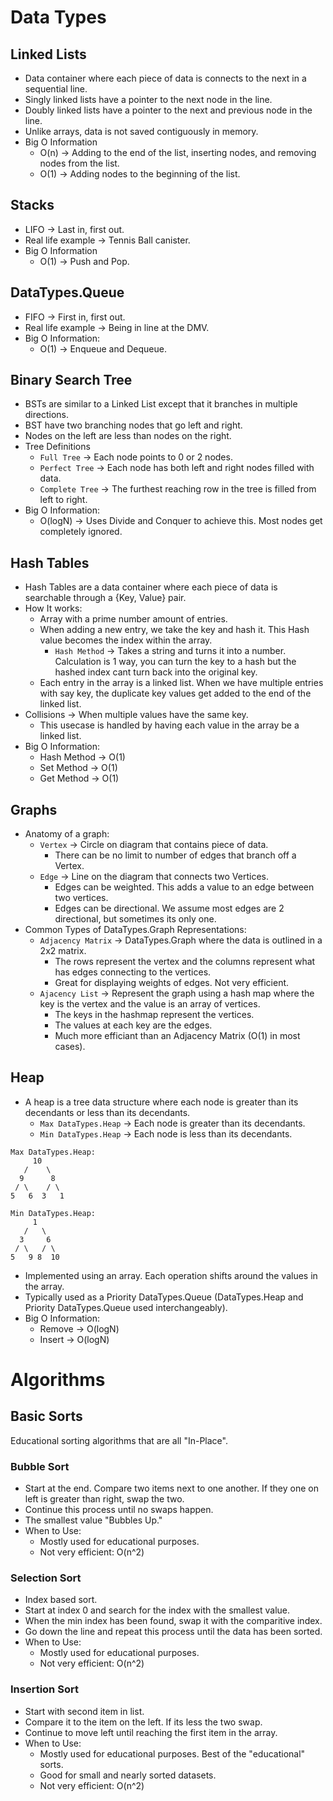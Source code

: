 # Data Types

## Linked Lists
- Data container where each piece of data is connects to the next in a sequential line.
- Singly linked lists have a pointer to the next node in the line.
- Doubly linked lists have a pointer to the next and previous node in the line.
- Unlike arrays, data is not saved contiguously in memory.
- Big O Information
    - O(n) -> Adding to the end of the list, inserting nodes, and removing nodes from the list.
    - O(1) -> Adding nodes to the beginning of the list.


## Stacks
- LIFO -> Last in, first out.
- Real life example -> Tennis Ball canister.
- Big O Information
    - O(1) -> Push and Pop.


## DataTypes.Queue
- FIFO -> First in, first out.
- Real life example -> Being in line at the DMV.
- Big O Information:
    - O(1) -> Enqueue and Dequeue.


## Binary Search Tree
- BSTs are similar to a Linked List except that it branches in multiple directions.
- BST have two branching nodes that go left and right.
- Nodes on the left are less than nodes on the right.
- Tree Definitions
    - `Full Tree` -> Each node points to 0 or 2 nodes.
    - `Perfect Tree` -> Each node has both left and right nodes filled with data.
    - `Complete Tree` -> The furthest reaching row in the tree is filled from left to right.
- Big O Information:
    - O(logN) -> Uses Divide and Conquer to achieve this. Most nodes get completely ignored.


## Hash Tables
- Hash Tables are a data container where each piece of data is searchable through a {Key, Value} pair.
- How It works:
    - Array with a prime number amount of entries.
    - When adding a new entry, we take the key and hash it. This Hash value becomes the index within the array.
        - `Hash Method` -> Takes a string and turns it into a number. Calculation is 1 way, you can turn the key to a hash but the hashed index cant turn back into the original key.
    - Each entry in the array is a linked list. When we have multiple entries with say key, the duplicate key values get added to the end of the linked list.
- Collisions -> When multiple values have the same key.
    - This usecase is handled by having each value in the array be a linked list.
- Big O Information:
    - Hash Method -> O(1)
    - Set Method -> O(1)
    - Get Method -> O(1)


## Graphs
- Anatomy of a graph:
    - `Vertex` -> Circle on diagram that contains piece of data.
        - There can be no limit to number of edges that branch off a Vertex.
    - `Edge` -> Line on the diagram that connects two Vertices.
        - Edges can be weighted. This adds a value to an edge between two vertices.
        - Edges can be directional. We assume most edges are 2 directional, but sometimes its only one.
- Common Types of DataTypes.Graph Representations:
    - `Adjacency Matrix` -> DataTypes.Graph where the data is outlined in a 2x2 matrix.
        - The rows represent the vertex and the columns represent what has edges connecting to the vertices.
        - Great for displaying weights of edges. Not very efficient.
    - `Ajacency List` -> Represent the graph using a hash map where the key is the vertex and the value is an array of vertices.
        - The keys in the hashmap represent the vertices.
        - The values at each key are the edges.
        - Much more efficiant than an Adjacency Matrix (O(1) in most cases).


## Heap
- A heap is a tree data structure where each node is greater than its decendants or less than its decendants.
    - `Max DataTypes.Heap` -> Each node is greater than its decendants.
    - `Min DataTypes.Heap` -> Each node is less than its decendants.
```
Max DataTypes.Heap:
     10
   /    \
  9      8
 / \    / \
5   6  3   1

Min DataTypes.Heap:
     1
   /   \
  3     6
 / \   / \
5   9 8  10
```
- Implemented using an array. Each operation shifts around the values in the array.
- Typically used as a Priority DataTypes.Queue (DataTypes.Heap and Priority DataTypes.Queue used interchangeably).
- Big O Information:
    - Remove -> O(logN)
    - Insert -> O(logN)



# Algorithms

## Basic Sorts
Educational sorting algorithms that are all "In-Place".

### Bubble Sort
- Start at the end. Compare two items next to one another. If they one on left is greater than right, swap the two.
- Continue this process until no swaps happen.
- The smallest value "Bubbles Up."
- When to Use:
    - Mostly used for educational purposes.
    - Not very efficient: O(n^2)

### Selection Sort
- Index based sort.
- Start at index 0 and search for the index with the smallest value.
- When the min index has been found, swap it with the comparitive index.
- Go down the line and repeat this process until the data has been sorted.
- When to Use:
    - Mostly used for educational purposes.
    - Not very efficient: O(n^2)


### Insertion Sort
- Start with second item in list.
- Compare it to the item on the left. If its less the two swap.
- Continue to move left until reaching the first item in the array.
- When to Use:
    - Mostly used for educational purposes. Best of the "educational" sorts.
    - Good for small and nearly sorted datasets.
    - Not very efficient: O(n^2)
